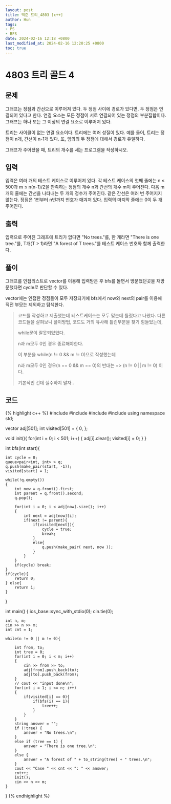 ```yaml
---
layout: post
title: 백준 트리_4803 [c++]
author: Hun
tags:
- PS
- BFS
date: 2024-02-16 12:18 +0800
last_modified_at: 2024-02-16 12:20:25 +0800
toc: true
---
```


# 4803 트리 골드 4

## 문제

그래프는 정점과 간선으로 이루어져 있다. 두 정점 사이에 경로가 있다면, 두 정점은 연결되어 있다고 한다. 연결 요소는 모든 정점이 서로 연결되어 있는 정점의 부분집합이다. 그래프는 하나 또는 그 이상의 연결 요소로 이루어져 있다.

트리는 사이클이 없는 연결 요소이다. 트리에는 여러 성질이 있다. 예를 들어, 트리는 정점이 n개, 간선이 n-1개 있다. 또, 임의의 두 정점에 대해서 경로가 유일하다.

그래프가 주어졌을 때, 트리의 개수를 세는 프로그램을 작성하시오.

## 입력

입력은 여러 개의 테스트 케이스로 이루어져 있다. 각 테스트 케이스의 첫째 줄에는 n ≤ 500과 m ≤ n(n-1)/2을 만족하는 정점의 개수 n과 간선의 개수 m이 주어진다. 다음 m개의 줄에는 간선을 나타내는 두 개의 정수가 주어진다. 같은 간선은 여러 번 주어지지 않는다. 정점은 1번부터 n번까지 번호가 매겨져 있다. 입력의 마지막 줄에는 0이 두 개 주어진다.

## 출력

입력으로 주어진 그래프에 트리가 없다면 "No trees."를, 한 개라면 "There is one tree."를, T개(T > 1)라면 "A forest of T trees."를 테스트 케이스 번호와 함께 출력한다.

## 풀이

그래프를 인접리스트로 vector를 이용해 입력받은 후 bfs를 돌면서 방문했던곳을 재방문했다면 cycle로 판단할 수 있다.

vector에는 인접한 정점들이 모두 저장되기에 bfs에서 now와 next의 pair를 이용해 직전 부모는 제외하고 탐색한다.

> 코드를 작성하고 제출했는데 테스트케이스는 모두 맞는데 틀렸다고 나왔다.
> 다른 코드들을 살펴보니 풀이방법, 코드도 거의 유사해 틀린부분을 찾기 힘들었는데,
>
> while문이 잘못되었었다.
> 
> n과 m모두 0인 경우 종료해야한다.
>
> 이 부분을 while(n != 0 && m != 0)으로 작성했는데
>
> n과 m모두 0인 경우(n == 0 && m == 0)의 반대는 => (n != 0 || m != 0) 이다.
>
> 기본적인 건데 실수하지 말자..

## 코드
{% highlight c++ %}
#include <iostream>
#include <queue>
#include <vector>
#include <string>
using namespace std;

vector<int> adj[501];
int visited[501] = { 0, };

void init(){
    for(int i = 0; i < 501; i++)
    {
        adj[i].clear();
        visited[i] = 0;
    }
}

int bfs(int start){

    int cycle = 0;
    queue<pair<int, int> > q;
    q.push(make_pair(start, -1));
    visited[start] = 1;

    while(!q.empty())
    {
        int now = q.front().first;
        int parent = q.front().second;
        q.pop();

        for(int i = 0; i < adj[now].size(); i++)
        {
            int next = adj[now][i];
            if(next != parent){
                if(visited[next]){
                    cycle = true;
                    break;
                }
                else{
                    q.push(make_pair( next, now ));
                }
            }
        }
        if(cycle) break;
    }
    if(cycle){
        return 0;
    } else{
        return 1;
    }
}

int main()
{
    ios_base::sync_with_stdio(0);
    cin.tie(0);

    int n, m;
    cin >> n >> m;
    int cnt = 1;

    while(n != 0 || m != 0){

        int from, to;
        int tree = 0;
        for(int i = 0; i < m; i++)
        {
            cin >> from >> to;
            adj[from].push_back(to);
            adj[to].push_back(from);
        }
        // cout << "input done\n";
        for(int i = 1; i <= n; i++)
        {
            if(visited[i] == 0){
                if(bfs(i) == 1){
                    tree++;
                }
            }
        }
		string answer = "";
		if (!tree) {
			answer = "No trees.\n";
		}
		else if (tree == 1) {
			answer = "There is one tree.\n";
		}
		else {
			answer = "A forest of " + to_string(tree) + " trees.\n";
		}
		cout << "Case " << cnt << ": " << answer;
        cnt++;
        init();
        cin >> n >> m;
    }

}
{% endhighlight %}

